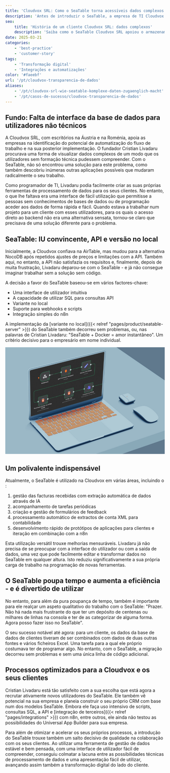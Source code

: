 ```yaml
---
title: 'Cloudvox SRL: Como o SeaTable torna acessíveis dados complexos'
description: 'Antes de introduzir o SeaTable, a empresa de TI Cloudvox SRL utilizava o Excel e vários outros sistemas. Verificou-se que faltava um ponto central para a recolha de dados - um local onde os dados pudessem não só ser armazenados, mas também tornados acessíveis a terceiros e, ao mesmo tempo, servir de base para ferramentas personalizadas.'
seo:
    title: 'História de um cliente Cloudvox SRL: dados complexos'
    description: 'Saiba como o SeaTable Cloudvox SRL apoiou o armazenamento centralizado de dados e acelerou o trabalho colaborativo'
date: 2025-03-21
categories:
    - 'best-practice'
    - 'customer-story'
tags:
    - 'Transformação digital'
    - 'Integrações e automatizações'
color: '#faeebf'
url: '/pt/cloudvox-transparencia-de-dados'
aliases:
    - '/pt/cloudvox-srl-wie-seatable-komplexe-daten-zugaenglich-macht'
    - '/pt/casos-de-sucesso/cloudvox-transparencia-de-dados'
---
```


## Fundo: Falta de interface da base de dados para utilizadores não técnicos

A Cloudvox SRL, com escritórios na Áustria e na Roménia, apoia as empresas na identificação do potencial de automatização do fluxo de trabalho e na sua posterior implementação. O fundador Cristian Livadaru procurava uma forma de visualizar dados complexos de um modo que os utilizadores sem formação técnica pudessem compreender. Com o SeaTable, não só encontrou uma solução para este problema, como também descobriu inúmeras outras aplicações possíveis que mudaram radicalmente o seu trabalho.

Como programador de TI, Livadaru podia facilmente criar as suas próprias ferramentas de processamento de dados para os seus clientes. No entanto, o que lhe faltava era uma interface de fácil utilização que permitisse a pessoas sem conhecimentos de bases de dados ou de programação aceder aos dados de forma rápida e fácil. Quando estava a trabalhar num projeto para um cliente com esses utilizadores, para os quais o acesso direto ao backend não era uma alternativa sensata, tornou-se claro que precisava de uma solução diferente para o problema.

## SeaTable: IU convincente, API e versão no local

Inicialmente, a Cloudvox confiava na AirTable, mas mudou para a alternativa NocoDB após repetidos ajustes de preços e limitações com a API. Também aqui, no entanto, a API não satisfazia os requisitos e, finalmente, depois de muita frustração, Livadaru deparou-se com o SeaTable - e já não consegue imaginar trabalhar sem a solução sem código.

A decisão a favor do SeaTable baseou-se em vários factores-chave:

- Uma interface de utilizador intuitiva
- A capacidade de utilizar SQL para consultas API
- Variante no local
- Suporte para webhooks e scripts
- Integração simples do n8n

A implementação da [variante no local]({{< relref "pages/product/seatable-server" >}}) do SeaTable também decorreu sem problemas, ou, nas palavras de Cristian Livadaru: "SeaTable + Docker = amor instantâneo". Um critério decisivo para o empresário em nome individual.

![Tapete com grafismos](Cloudvox_n8n-Integration.jpg)

## Um polivalente indispensável

Atualmente, o SeaTable é utilizado na Cloudvox em várias áreas, incluindo o :

1. gestão das facturas recebidas com extração automática de dados através de IA
1. acompanhamento de tarefas periódicas
1. criação e gestão de formulários de feedback
1. processamento automático de extractos de conta XML para contabilidade
1. desenvolvimento rápido de protótipos de aplicações para clientes e iteração em combinação com a n8n

Esta utilização versátil trouxe melhorias mensuráveis. Livadaru já não precisa de se preocupar com a interface do utilizador ou com a saída de dados, uma vez que pode facilmente editar e transformar dados no SeaTable em qualquer altura. Isto reduziu significativamente a sua própria carga de trabalho na programação de novas ferramentas.

## O SeaTable poupa tempo e aumenta a eficiência - e é divertido de utilizar

No entanto, para além da pura poupança de tempo, também é importante para ele realçar um aspeto qualitativo do trabalho com o SeaTable: "Prazer. Não há nada mais frustrante do que ter um depósito de centenas ou milhares de linhas na consola e ter de as categorizar de alguma forma. Agora posso fazer isso no SeaTable".

O seu sucesso notável até agora: para um cliente, os dados da base de dados de clientes tiveram de ser combinados com dados de duas outras fontes e vários ficheiros Excel. Uma tarefa para a qual ele próprio costumava ter de programar algo. No entanto, com o SeaTable, a migração decorreu sem problemas e sem uma única linha de código adicional.

## Processos optimizados para a Cloudvox e os seus clientes

Cristian Livadaru está tão satisfeito com a sua escolha que está agora a recrutar ativamente novos utilizadores do SeaTable. Ele também vê potencial na sua empresa e planeia construir o seu próprio CRM com base num dos modelos SeaTable. Embora ele faça uso intensivo de scripts, consultas SQL, a API e [integração de terceiros]({{< relref "pages/integrations" >}}) com n8n, entre outros, ele ainda não testou as possibilidades do Universal App Builder para sua empresa.

Para além de otimizar e acelerar os seus próprios processos, a introdução do SeaTable trouxe também um salto decisivo de qualidade na colaboração com os seus clientes. Ao utilizar uma ferramenta de gestão de dados estável e bem pensada, com uma interface de utilizador fácil de compreender, conseguiu colmatar a lacuna entre as possibilidades técnicas de processamento de dados e uma apresentação fácil de utilizar, avançando assim também a transformação digital do lado do cliente.
